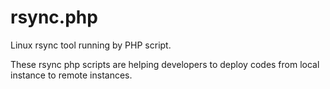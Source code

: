 # rsync.php
Linux rsync tool running by PHP script.

These rsync php scripts are helping developers to deploy codes from local instance to remote instances.
